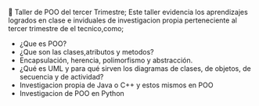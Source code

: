 📌 Taller de POO del tercer Trimestre; Este taller evidencia los aprendizajes logrados en clase e inviduales de investigacion propia perteneciente al tercer trimestre de el tecnico,como;
- ¿Que es POO?
- ¿Que son las clases,atributos y metodos?
- Encapsulación, herencia, polimorfismo y abstracción.
- ¿Qué es UML y para qué sirven los diagramas de clases, de objetos, de secuencia y
de actividad?
- Investigacion propia de Java o C++ y estos mismos en POO
- Investigacion de POO en Python
